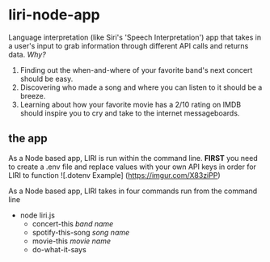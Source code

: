 # liri-node-app
Language interpretation (like Siri's 'Speech Interpretation') app that takes in a user's input to grab information through different API calls and returns data. *Why?*

1. Finding out the when-and-where of your favorite band's next concert should be easy.
2. Discovering who made a song and where you can listen to it should be a breeze.
2. Learning about how your favorite movie has a 2/10 rating on IMDB should inspire you to cry and take to the internet messageboards.

## the app
As a Node based app, LIRI is run within the command line.
**FIRST** you need to create a .env file and replace values with your own API keys in order for LIRI to function
![.dotenv Example]
(https://imgur.com/X83ziPP)

As a Node based app, LIRI takes in four commands run from the command line
* node liri.js
  * concert-this *band name*
  * spotify-this-song *song name*
  * movie-this *movie name*
  * do-what-it-says
  
  




